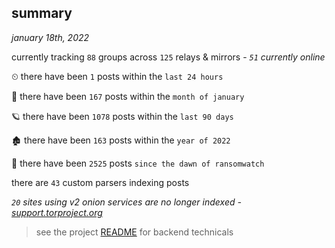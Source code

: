 
## summary
_january 18th, 2022_

currently tracking `88` groups across `125` relays & mirrors - _`51` currently online_

⏲ there have been `1` posts within the `last 24 hours`

🦈 there have been `167` posts within the `month of january`

🪐 there have been `1078` posts within the `last 90 days`

🏚 there have been `163` posts within the `year of 2022`

🦕 there have been `2525` posts `since the dawn of ransomwatch`

there are `43` custom parsers indexing posts

_`20` sites using v2 onion services are no longer indexed - [support.torproject.org](https://support.torproject.org/onionservices/v2-deprecation/)_

> see the project [README](https://github.com/thetanz/ransomwatch#ransomwatch--) for backend technicals
